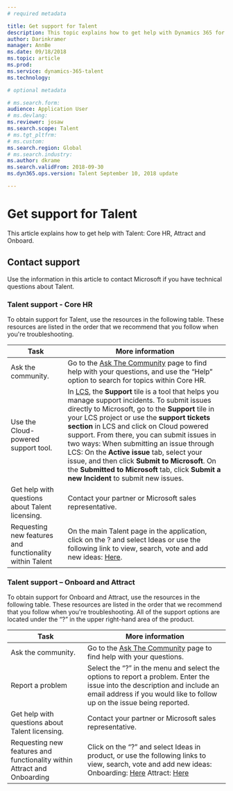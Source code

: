 ```yaml
---
# required metadata

title: Get support for Talent
description: This topic explains how to get help with Dynamics 365 for Talent.
author: Darinkramer
manager: AnnBe
ms.date: 09/18/2018
ms.topic: article
ms.prod: 
ms.service: dynamics-365-talent
ms.technology: 

# optional metadata

# ms.search.form: 
audience: Application User
# ms.devlang: 
ms.reviewer: josaw
ms.search.scope: Talent
# ms.tgt_pltfrm: 
# ms.custom: 
ms.search.region: Global
# ms.search.industry: 
ms.author: dkrame
ms.search.validFrom: 2018-09-30
ms.dyn365.ops.version: Talent September 10, 2018 update

---
```


# Get support for Talent

This article explains how to get help with Talent: Core HR, Attract and Onboard.

Contact support
---------------

Use the information in this article to contact Microsoft if you have technical
questions about Talent.

### Talent support - Core HR

To obtain support for Talent, use the resources in the following table. These
resources are listed in the order that we recommend that you follow when you're
troubleshooting.

| **Task**                                                | **More information**                                                                                                                                                                                                                                                                                                                                                                                                                                                                                                                                            |
|---------------------------------------------------------|-----------------------------------------------------------------------------------------------------------------------------------------------------------------------------------------------------------------------------------------------------------------------------------------------------------------------------------------------------------------------------------------------------------------------------------------------------------------------------------------------------------------------------------------------------------------|
| Ask the community.                                      | Go to the [Ask The Community](https://community.dynamics.com/365/talent) page to find help with your questions, and use the “Help” option to search for topics within Core HR.                                                                                                                                                                                                                                                                                                                                                                                  |
| Use the Cloud-powered support tool.                     | In [LCS](https://lcs.dynamics.com/), the **Support** tile is a tool that helps you manage support incidents. To submit issues directly to Microsoft, go to the **Support** tile in your LCS project or use the **support tickets section** in LCS and click on Cloud powered support. From there, you can submit issues in two ways: When submitting an issue through LCS: On the **Active issue** tab, select your issue, and then click **Submit to Microsoft**. On the **Submitted to Microsoft** tab, click **Submit a new Incident** to submit new issues. |
| Get help with questions about Talent licensing.         | Contact your partner or Microsoft sales representative.                                                                                                                                                                                                                                                                                                                                                                                                                                                                                                         |
| Requesting new features and functionality within Talent | On the main Talent page in the application, click on the ? and select Ideas or use the following link to view, search, vote and add new ideas: [Here](https://powerusers.microsoft.com/t5/Ideas-for-Human-Resources/idb-p/HumanResources).                                                                                                                                                                                                                                                                                                                      |

### Talent support – Onboard and Attract

To obtain support for Onboard and Attract, use the resources in the following
table. These resources are listed in the order that we recommend that you follow
when you're troubleshooting. All of the support options are located under the
“?” in the upper right-hand area of the product.

| **Task**                                                                | **More information**                                                                                                                                                                                                                                                                           |
|-------------------------------------------------------------------------|------------------------------------------------------------------------------------------------------------------------------------------------------------------------------------------------------------------------------------------------------------------------------------------------|
| Ask the community.                                                      | Go to the [Ask The Community](https://community.dynamics.com/365/talent) page to find help with your questions.                                                                                                                                                                                |
| Report a problem                                                        | Select the “?” in the menu and select the options to report a problem. Enter the issue into the description and include an email address if you would like to follow up on the issue being reported.                                                                                           |
| Get help with questions about Talent licensing.                         | Contact your partner or Microsoft sales representative.                                                                                                                                                                                                                                        |
| Requesting new features and functionality within Attract and Onboarding | Click on the “?” and select Ideas in product, or use the following links to view, search, vote and add new ideas: Onboarding: [Here](https://powerusers.microsoft.com/t5/Ideas-for-Onboard/idb-p/Onboard) Attract: [Here](https://powerusers.microsoft.com/t5/Ideas-for-Attract/idb-p/Attract) |
